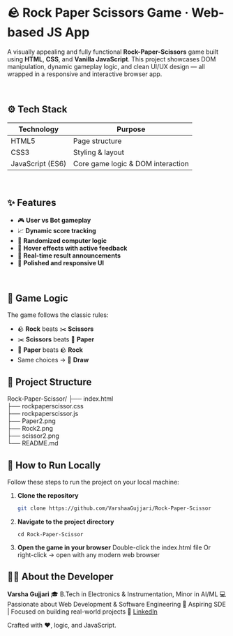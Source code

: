 # 🪨 Rock Paper Scissors Game · Web-based JS App

A visually appealing and fully functional **Rock-Paper-Scissors** game built using **HTML**, **CSS**, and **Vanilla JavaScript**. This project showcases DOM manipulation, dynamic gameplay logic, and clean UI/UX design — all wrapped in a responsive and interactive browser app.

<br/>

## ⚙️ Tech Stack

| Technology | Purpose                |
|------------|------------------------|
| HTML5      | Page structure         |
| CSS3       | Styling & layout       |
| JavaScript (ES6) | Core game logic & DOM interaction |

<br/>

## ✨ Features

- 🎮 **User vs Bot gameplay**
- 📈 **Dynamic score tracking**
- 🧠 **Randomized computer logic**
- 🎯 **Hover effects with active feedback**
- 💬 **Real-time result announcements**
- 🎨 **Polished and responsive UI**

<br/>

## 🧠 Game Logic

The game follows the classic rules:

- 🪨 **Rock** beats ✂️ **Scissors**
- ✂️ **Scissors** beats 📄 **Paper**
- 📄 **Paper** beats 🪨 **Rock**
- Same choices → 🤝 **Draw**

## 📁 Project Structure

Rock-Paper-Scissor/
├── index.html  
├── rockpaperscissor.css  
├── rockpaperscissor.js  
├── Paper2.png  
├── Rock2.png  
├── scissor2.png  
└── README.md  

## 🔧 How to Run Locally

Follow these steps to run the project on your local machine:

1. **Clone the repository**
   ```bash
   git clone https://github.com/VarshaaGujjari/Rock-Paper-Scissor
   ```
2. **Navigate to the project directory**
   
   ```
   cd Rock-Paper-Scissor
   ```

3. **Open the game in your browser**
    Double-click the index.html file
    Or right-click → open with any modern web browser

## 🙋‍♀️ About the Developer

**Varsha Gujjari**
🎓 B.Tech in Electronics & Instrumentation, Minor in AI/ML
💻 Passionate about Web Development & Software Engineering
🚀 Aspiring SDE | Focused on building real-world projects
🔗 [LinkedIn](https://www.linkedin.com/in/varsha-gujjari)

Crafted with ❤️, logic, and JavaScript.
